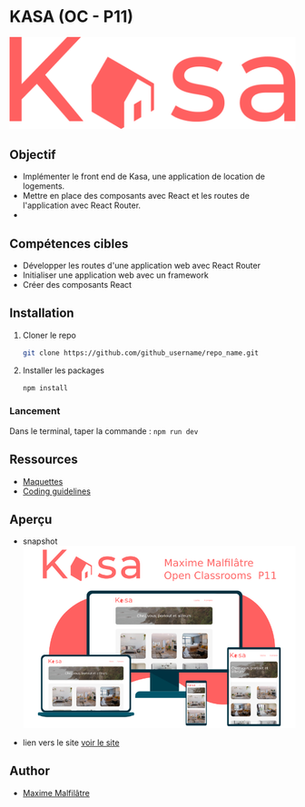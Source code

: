 # KASA (OC - P11)

![Logo](https://raw.githubusercontent.com/maxew33/OC-P11-Kasa/master/src/assets/img/LOGO.png)

## Objectif

- Implémenter le front end de Kasa, une application de location de logements.
- Mettre en place des composants avec React et les routes de l'application avec React Router.
- 
## Compétences cibles

-   Développer les routes d'une application web avec React Router
-   Initialiser une application web avec un framework
-   Créer des composants React

## Installation

1. Cloner le repo
   ```sh
   git clone https://github.com/github_username/repo_name.git
   ```
2. Installer les packages
   ```sh
   npm install
   ```

### Lancement

Dans le terminal, taper la commande : `npm run dev`

## Ressources

-   [Maquettes](https://www.figma.com/file/bAnXDNqRKCRRP8mY2gcb5p/ARCHIVE-UI-Design-Kasa-FR?type=design&node-id=0-1&t=wM2oY7XDcWzyTpwd-0)
-   [Coding guidelines](https://course.oc-static.com/projects/Front-End+V2/P9+React+1/Coding+guidelines+Kasa+FR.pdf)

## Aperçu

-   snapshot
    ![Kasa](https://github.com/maxew33/OC-P11-Kasa/blob/master/visuels.png)

-   lien vers le site
    [voir le site](https://maxew33.github.io/OC-P11-Kasa/)

## Author

-   [Maxime Malfilâtre](https://www.github.com/maxew33)
